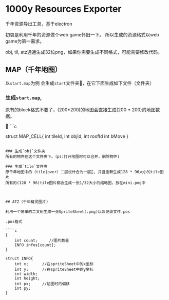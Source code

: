 # 1000y Resources Exporter

千年资源导出工具，基于electron

初衷是利用千年的资源做个web game怀旧一下。
所以生成的资源格式以web game为第一需求。

obj, til, atz通通生成32位png，如果你需要生成不同格式，可能需要修改代码。

## MAP（千年地图）

以`start.map`为例
会生成`start`文件夹，在它下面生成如下文件（文件夹）

### 生成`start.map`,
原有的block格式不要了，(200*200)的地图会直接生成(200 * 200)的地图数据。

````c

struct MAP_CELL{
    int tileId,
    int objId,
    int roofId
    int bMove
}
````

### 生成`obj`文件夹
所有的物件在这个文件夹下。（ps:打开地图时可以合并，删除物件)

### 生成`tile`文件夹
原千年地图中的（tile|over）二层设计合为一层, 并且重新生成128 * 96大小的tile图片
所有的(128 * 96)tile图片都会生成一张1/32大小的缩略图，放在mini.png中



## ATZ（千年精灵图片)

利用一个简单的二叉树生成一张SpriteSheet(.png)以及记录文件.pos

.pos格式

````c
{
    int count;     //图片数量
    INFO infos[count];
}

struct INFO{
    int x;      //在spriteSheet中的x坐标
    int y;      //在spriteSheet中的y坐标
    int width;  
    int height;
    int px;     //贴图时的偏移
    int py;
}
````
